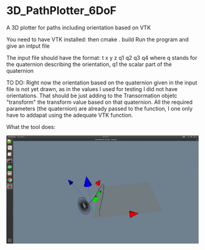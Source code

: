 # 3D_PathPlotter_6DoF
A 3D plotter for paths including orientation based on VTK

You need to have VTK installed: then cmake .    build
Run the program and give an intput file

The input file should have the format:
t x y z q1 q2 q3 q4   where q stands for the quaternion describing the orientation, q1 the scalar part of the quaternion


TO DO: Right now the orientation based on the quaternion given in the input file is not yet drawn, as in the values I used for testing I did not have orientations. That should be just adding to the Transormation objetc "transform" the transform value based on that quaternion. All the required parameters (the quaternion) are already passed to the function, I one only have to addapat using the adequate VTK function.

What the tool does:

![alt text](gif_1.gif)
